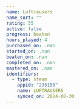 ```yaml
---
name: Luftrausers
name_sort: ""
rating: 55
active: false
progress: beaten
hours_played: 4
purchased_on: .nan
started_on: .nan
beaten_on: .nan
completed_on: .nan
mastered_on: .nan
identifiers:
  - type: steam
    appid: "233150"
    name: LUFTRAUSERS
    synced_on: 2024-08-30
---
```

